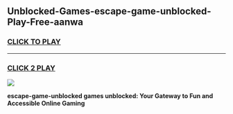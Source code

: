 
## Unblocked-Games-escape-game-unblocked-Play-Free-aanwa
<h3>
<a href="https://premium76.site?title=escape-game-unblocked&ref=18A1">CLICK TO PLAY</a></h3>
<hr>

<h3>
<a href="https://premium76.site?title=escape-game-unblocked&ref=18A1">CLICK 2 PLAY</a>
  
</h3>

<a href="https://premium76.site?title=escape-game-unblocked&ref=18A1"><img src="https://clearcache.store/games.png"></a>


**escape-game-unblocked games unblocked: Your Gateway to Fun and Accessible Online Gaming**
